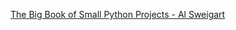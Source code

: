 [The Big Book of Small Python Projects - Al Sweigart](https://nostarch.com/big-book-small-python-projects)
